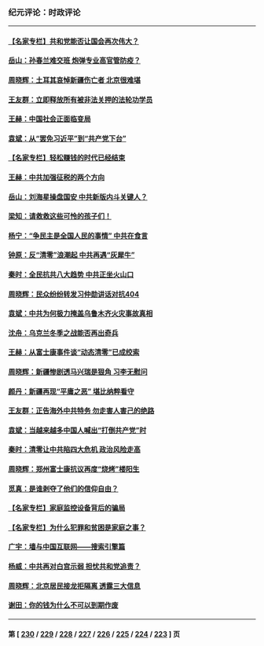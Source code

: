 ### 纪元评论：时政评论
---
#### [【名家专栏】共和党能否让国会再次伟大？](../../pages/nsc1025/n13875440.md) 
#### [岳山：孙春兰难交班 炮弹专业高官管防疫？](../../pages/nsc1025/n13875285.md) 
#### [周晓辉：土耳其哀悼新疆伤亡者 北京很难堪](../../pages/nsc1025/n13875320.md) 
#### [王友群：立即释放所有被非法关押的法轮功学员](../../pages/nsc1025/n13874120.md) 
#### [王赫：中国社会正面临变局](../../pages/nsc1025/n13875105.md) 
#### [袁斌：从“罢免习近平”到“共产党下台”](../../pages/nsc1025/n13874829.md) 
#### [【名家专栏】轻松赚钱的时代已经结束](../../pages/nsc1025/n13872276.md) 
#### [王赫：中共加强征税的两个方向](../../pages/nsc1025/n13874805.md) 
#### [岳山：刘海星操盘国安 中共新版内斗关键人？](../../pages/nsc1025/n13874049.md) 
#### [梁知：请救救这些可怜的孩子们！](../../pages/nsc1025/n13874533.md) 
#### [杨宁：“争民主是全国人民的事情” 中共在食言](../../pages/nsc1025/n13874502.md) 
#### [钟原：反“清零”浪潮起 中共再遇“灰犀牛”](../../pages/nsc1025/n13874313.md) 
#### [秦时：全民抗共八大趋势 中共正坐火山口](../../pages/nsc1025/n13874244.md) 
#### [周晓辉：民众纷纷转发习仲勋讲话对抗404](../../pages/nsc1025/n13874155.md) 
#### [袁斌：中共为何极力掩盖乌鲁木齐火灾事故真相](../../pages/nsc1025/n13873970.md) 
#### [沈舟：乌克兰冬季之战能否再出奇兵](../../pages/nsc1025/n13873921.md) 
#### [王赫：从富士康事件谈“动态清零”已成绞索](../../pages/nsc1025/n13873854.md) 
#### [周晓辉：新疆惨剧透马兴瑞是狠角 习李无慰问](../../pages/nsc1025/n13873817.md) 
#### [颜丹：新疆再现“平庸之恶” 堪比纳粹看守](../../pages/nsc1025/n13873805.md) 
#### [王友群：正告海外中共特务 勿走害人害己的绝路](../../pages/nsc1025/n13873818.md) 
#### [袁斌：当越来越多中国人喊出“打倒共产党”时](../../pages/nsc1025/n13873487.md) 
#### [秦时：清零让中共陷四大危机 政治风险走高](../../pages/nsc1025/n13873305.md) 
#### [周晓辉：郑州富士康抗议再度“烧烤”楼阳生](../../pages/nsc1025/n13873226.md) 
#### [觅真：是谁剥夺了他们的信仰自由？](../../pages/nsc1025/n13873169.md) 
#### [【名家专栏】家庭监控设备背后的骗局](../../pages/nsc1025/n13873058.md) 
#### [【名家专栏】为什么犯罪和贫困是家庭之事？](../../pages/nsc1025/n13872999.md) 
#### [广宇：墙与中国互联网——搜索引擎篇](../../pages/nsc1025/n13872921.md) 
#### [杨威：中共再对白宫示弱 担忧共和党追责？](../../pages/nsc1025/n13872691.md) 
#### [周晓辉：北京居民接龙拒隔离 透露三大信息](../../pages/nsc1025/n13872521.md) 
#### [谢田：你的钱为什么不可以到期作废](../../pages/nsc1025/n13872436.md) 

---
#### 第 [ [230](./230.md) / [229](./229.md) / [228](./228.md) / [227](./227.md) / [226](./226.md) / [225](./225.md) / [224](./224.md) / [223](./223.md) ] 页
